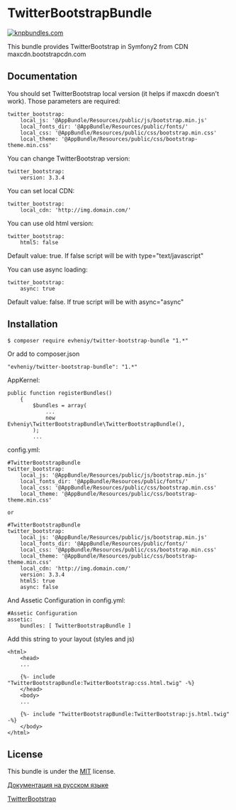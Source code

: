 TwitterBootstrapBundle
=================

[![knpbundles.com](http://knpbundles.com/evheniy/TwitterBootstrapBundle/badge)](http://knpbundles.com/evheniy/TwitterBootstrapBundle)

This bundle provides TwitterBootstrap in Symfony2 from CDN maxcdn.bootstrapcdn.com

Documentation
-------------

You should set TwitterBootstrap local version (it helps if maxcdn doesn't work).
Those parameters are required:

    twitter_bootstrap:
        local_js: '@AppBundle/Resources/public/js/bootstrap.min.js'
        local_fonts_dir: '@AppBundle/Resources/public/fonts/'
        local_css: '@AppBundle/Resources/public/css/bootstrap.min.css'
        local_theme: '@AppBundle/Resources/public/css/bootstrap-theme.min.css'



You can change TwitterBootstrap version:

    twitter_bootstrap:
        version: 3.3.4

You can set local CDN:

    twitter_bootstrap:
        local_cdn: 'http://img.domain.com/'


You can use old html version:

    twitter_bootstrap:
        html5: false

Default value: true. If false script will be with type="text/javascript"

You can use async loading:

    twitter_bootstrap:
        async: true

Default value: false. If true script will be with async="async"

Installation
------------

    $ composer require evheniy/twitter-bootstrap-bundle "1.*"

Or add to composer.json

    "evheniy/twitter-bootstrap-bundle": "1.*"

AppKernel:

    public function registerBundles()
        {
            $bundles = array(
                ...
                new Evheniy\TwitterBootstrapBundle\TwitterBootstrapBundle(),
            );
            ...

config.yml:

    #TwitterBootstrapBundle
    twitter_bootstrap:
        local_js: '@AppBundle/Resources/public/js/bootstrap.min.js'
        local_fonts_dir: '@AppBundle/Resources/public/fonts/'
        local_css: '@AppBundle/Resources/public/css/bootstrap.min.css'
        local_theme: '@AppBundle/Resources/public/css/bootstrap-theme.min.css'

    or

    #TwitterBootstrapBundle
    twitter_bootstrap:
        local_js: '@AppBundle/Resources/public/js/bootstrap.min.js'
        local_fonts_dir: '@AppBundle/Resources/public/fonts/'
        local_css: '@AppBundle/Resources/public/css/bootstrap.min.css'
        local_theme: '@AppBundle/Resources/public/css/bootstrap-theme.min.css'
        local_cdn: 'http://img.domain.com/'
        version: 3.3.4
        html5: true
        async: false

And Assetic Configuration in config.yml:

    #Assetic Configuration
    assetic:
        bundles: [ TwitterBootstrapBundle ]

Add this string to your layout (styles and js)

    <html>
        <head>
        ...

        {%- include "TwitterBootstrapBundle:TwitterBootstrap:css.html.twig" -%}
        </head>
        <body>
        ...

        {%- include "TwitterBootstrapBundle:TwitterBootstrap:js.html.twig" -%}
        </body>
    </html>

License
-------

This bundle is under the [MIT][3] license.

[Документация на русском языке][1]

[TwitterBootstrap][2]

[1]:  http://makedev.org/articles/symfony/bundles/twitter_bootstrap_bundle.html
[2]:  http://getbootstrap.com/
[3]:  https://github.com/evheniy/TwitterBootstrapBundle/blob/master/Resources/meta/LICENSE
